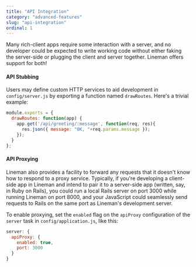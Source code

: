 ```yaml
---
title: "API Integration"
category: "advanced-features"
slug: "api-integration"
ordinal: 1
---
```


Many rich-client apps require some interaction with a server, and no developer could be expected to write working code without either faking the server-side or plugging the client and server together. Lineman offers support for both!

#### API Stubbing

Users may define custom HTTP services to aid development in `config/server.js` by exporting a function named `drawRoutes`. Here's a trivial example:

```javascript
module.exports = {
  drawRoutes: function(app) {
    app.get('/api/greeting/:message', function(req, res){
      res.json({ message: "OK, "+req.params.message });
    });
  }
};
```

#### API Proxying

Lineman also provides a facility to forward any requests that it doesn't know how to respond to a proxy service. Typically, if you're developing a client-side app in Lineman and intend to pair it to a server-side app (written, say, in Ruby on Rails), you could run a local Rails server on port 3000 while running Lineman on port 8000, and your JavaScript could seamlessly send requests to Rails on the same port as Lineman's development server.

To enable proxying, set the `enabled` flag on the `apiProxy` configuration of the `server` task in `config/application.js`, like this:

```javascript
server: {
  apiProxy: {
    enabled: true,
    port: 3000
  }
}
```
